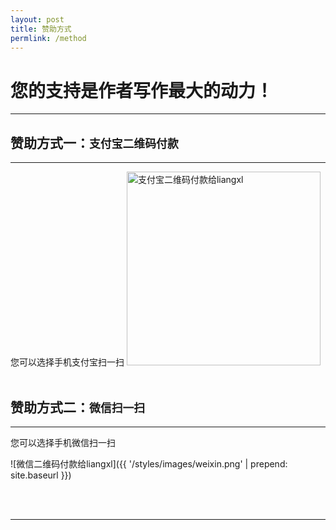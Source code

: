 ```yaml
---
layout: post
title: 赞助方式
permlink: /method
---
```


您的支持是作者写作最大的动力！
==============================

<hr>

赞助方式一：`支付宝二维码付款`
------------------------------

<hr>
您可以选择手机支付宝扫一扫

<img src="{{ '/styles/images/zhifubao.PNG' | prepend: site.baseurl }}" alt="支付宝二维码付款给liangxl" width="310" />

<br>
<br>

赞助方式二：`微信扫一扫`
------------------------------

<hr>
您可以选择手机微信扫一扫

![微信二维码付款给liangxl]({{ '/styles/images/weixin.png' | prepend: site.baseurl }})

<br>
<br>

<hr>
